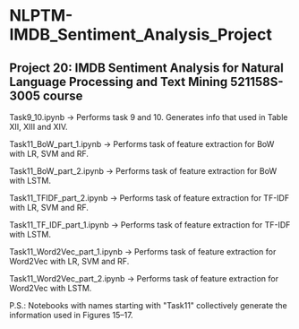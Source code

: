 # NLPTM-IMDB_Sentiment_Analysis_Project
## Project 20: IMDB Sentiment Analysis for Natural Language Processing and Text Mining 521158S-3005 course





Task9_10.ipynb -> Performs task 9 and 10. Generates info that used in Table XII, XIII and XIV.

Task11_BoW_part_1.ipynb -> Performs task of feature extraction for BoW with LR, SVM and RF. 

Task11_BoW_part_2.ipynb -> Performs task of feature extraction for BoW with LSTM.

Task11_TFIDF_part_2.ipynb  -> Performs task of feature extraction for TF-IDF with LR, SVM and RF.

Task11_TF_IDF_part_1.ipynb  -> Performs task of feature extraction for TF-IDF with LSTM.

Task11_Word2Vec_part_1.ipynb  -> Performs task of feature extraction for Word2Vec with LR, SVM and RF.

Task11_Word2Vec_part_2.ipynb  -> Performs task of feature extraction for Word2Vec with LSTM.

P.S.: Notebooks with names starting with "Task11" collectively generate the information used in Figures 15–17.
